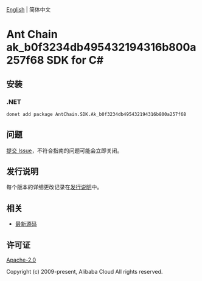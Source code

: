 [English](README.md) | 简体中文

# Ant Chain ak_b0f3234db495432194316b800a257f68 SDK for C#

## 安装

### .NET

```bash
donet add package AntChain.SDK.Ak_b0f3234db495432194316b800a257f68
```

## 问题

[提交 Issue](https://github.com/alipay/antchain-openapi-prod-sdk/issues/new)，不符合指南的问题可能会立即关闭。

## 发行说明

每个版本的详细更改记录在[发行说明](./ChangeLog.txt)中。

## 相关

* [最新源码](https://github.com/antchain-openapi-prod-sdk)

## 许可证

[Apache-2.0](http://www.apache.org/licenses/LICENSE-2.0)

Copyright (c) 2009-present, Alibaba Cloud All rights reserved.
